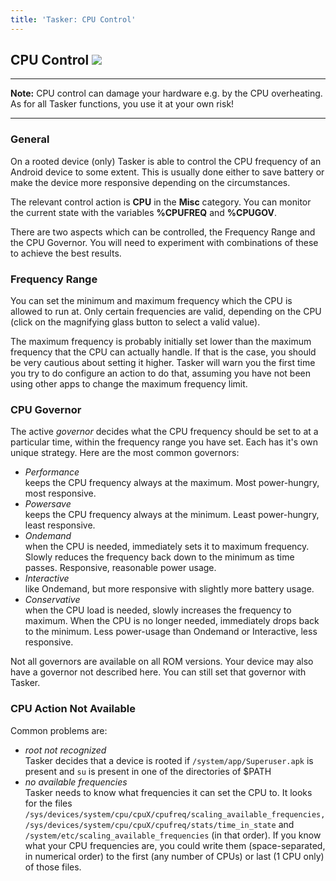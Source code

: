 ```yaml
---
title: 'Tasker: CPU Control'
---
```


CPU Control ![](icon_tasker.png)
--------------------------------

------------------------------------------------------------------------

**Note:** CPU control can damage your hardware e.g. by the CPU
overheating. As for all Tasker functions, you use it at your own risk!

------------------------------------------------------------------------

### General

On a rooted device (only) Tasker is able to control the CPU frequency of
an Android device to some extent. This is usually done either to save
battery or make the device more responsive depending on the
circumstances.

The relevant control action is **CPU** in the **Misc** category. You can
monitor the current state with the variables **%CPUFREQ** and
**%CPUGOV**.

There are two aspects which can be controlled, the Frequency Range and
the CPU Governor. You will need to experiment with combinations of these
to achieve the best results.

### Frequency Range

You can set the minimum and maximum frequency which the CPU is allowed
to run at. Only certain frequencies are valid, depending on the CPU
(click on the magnifying glass button to select a valid value).

The maximum frequency is probably initially set lower than the maximum
frequency that the CPU can actually handle. If that is the case, you
should be very cautious about setting it higher. Tasker will warn you
the first time you try to do configure an action to do that, assuming
you have not been using other apps to change the maximum frequency
limit.

### CPU Governor

The active *governor* decides what the CPU frequency should be set to at
a particular time, within the frequency range you have set. Each has
it\'s own unique strategy. Here are the most common governors:

-   *Performance*\
    keeps the CPU frequency always at the maximum. Most power-hungry,
    most responsive.
-   *Powersave*\
    keeps the CPU frequency always at the minimum. Least power-hungry,
    least responsive.
-   *Ondemand*\
    when the CPU is needed, immediately sets it to maximum frequency.
    Slowly reduces the frequency back down to the minimum as time
    passes. Responsive, reasonable power usage.
-   *Interactive*\
    like Ondemand, but more responsive with slightly more battery usage.
-   *Conservative*\
    when the CPU load is needed, slowly increases the frequency to
    maximum. When the CPU is no longer needed, immediately drops back to
    the minimum. Less power-usage than Ondemand or Interactive, less
    responsive.

Not all governors are available on all ROM versions. Your device may
also have a governor not described here. You can still set that governor
with Tasker.

### CPU Action Not Available

Common problems are:

-   *root not recognized*\
    Tasker decides that a device is rooted if
    `/system/app/Superuser.apk` is present and `su` is present in one of
    the directories of \$PATH
-   *no available frequencies*\
    Tasker needs to know what frequencies it can set the CPU to. It
    looks for the files
    `/sys/devices/system/cpu/cpuX/cpufreq/scaling_available_frequencies, /sys/devices/system/cpu/cpuX/cpufreq/stats/time_in_state`
    and `/system/etc/scaling_available_frequencies` (in that order). If
    you know what your CPU frequencies are, you could write them
    (space-separated, in numerical order) to the first (any number of
    CPUs) or last (1 CPU only) of those files.
